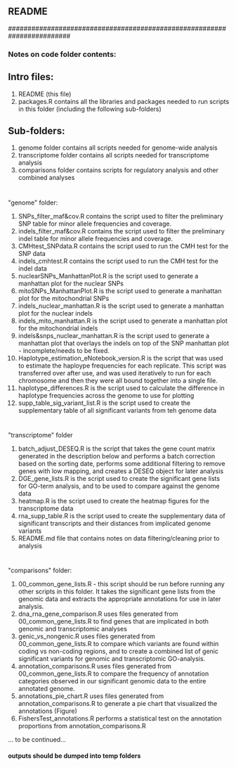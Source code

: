 ## README

########################################################################

### Notes on code folder contents: 

## Intro files: 

1) README (this file)
2) packages.R contains all the libraries and packages needed to run scripts in this folder (including the following sub-folders)

## Sub-folders: 

1) genome folder contains all scripts needed for genome-wide analysis
2) transcriptome folder contains all scripts needed for transcriptome analysis
3) comparisons folder contains scripts for regulatory analysis and other combined analyses

#
"genome" folder: 

1) SNPs_filter_maf&cov.R contains the script used to filter the preliminary SNP table for minor allele frequencies and coverage. 
2) indels_filter_maf&cov.R contains the script used to filter the preliminary indel table for minor allele frequencies and coverage.
3) CMHtest_SNPdata.R contains the script used to run the CMH test for the SNP data
4) indels_cmhtest.R contains the script used to run the CMH test for the indel data
5) nuclearSNPs_ManhattanPlot.R is the script used to generate a manhattan plot for the nuclear SNPs
6) mitoSNPs_ManhattanPlot.R is the script used to generate a manhattan plot for the mitochondrial SNPs
7) indels_nuclear_manhattan.R is the script used to generate a manhattan plot for the nuclear indels
8) indels_mito_manhattan.R is the script used to generate a manhattan plot for the mitochondrial indels
9) indels&snps_nuclear_manhattan.R is the script used to generate a manhattan plot that overlays the indels on top of the SNP manhattan plot - incomplete/needs to be fixed.
10) Haplotype_estimation_eNotebook_version.R is the script that was used to estimate the haploype frequencies for each replicate. This script was transferred over after use, and was used iteratively to run for each chromosome and then they were all bound together into a single file. 
11) haplotype_differences.R is the script used to calculate the difference in haplotype frequencies across the genome to use for plotting
12) supp_table_sig_variant_list.R is the script used to create the supplementary table of all significant variants from teh genome data

#
"transcriptome" folder

1) batch_adjust_DESEQ.R is the script that takes the gene count matrix generated in the description below and performs a batch correction based on the sorting date, performs some additional filtering to remove genes with low mapping, and creates a DESEQ object for later analysis
2) DGE_gene_lists.R is the script used to create the significant gene lists for GO-term analysis, and to be used to compare against the genome data
3) heatmap.R is the script used to create the heatmap figures for the transcriptome data
4) rna_supp_table.R is the script used to create the supplementary data of significant transcripts and their distances from implicated genome variants
5) README.md file that contains notes on data filtering/cleaning prior to analysis

#
"comparisons" folder: 
1) 00_common_gene_lists.R - this script should be run before running any other scripts in this folder. It takes the significant gene lists from the genomic data and extracts the appropriate annotations for use in later analysis.
2) dna_rna_gene_comparison.R uses files generated from 00_common_gene_lists.R to find genes that are implicated in both genomic and transcriptomic analyses
3) genic_vs_nongenic.R uses files generated from 00_common_gene_lists.R to compare which variants are found within coding vs non-coding regions, and to create a combined list of genic significant variants for genomic and transcriptomic GO-analysis.
4) annotation_comparisons.R uses files generated from 00_common_gene_lists.R to compare the frequency of annotation categories observed in our significant genomic data to the entire annotated genome.
5) annotations_pie_chart.R uses files generated from annotation_comparisons.R to generate a pie chart that visualized the annotations (Figure)
6) FishersTest_annotations.R performs a statistical test on the annotation proportions from annotation_comparisons.R




... to be continued...


#### outputs should be dumped into temp folders

